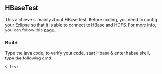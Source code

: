 ## HBaseTest
This archieve si mainly about HBase test. Before coding, you need to config your Eclipse so that it is able to connect to HBase and HDFS. For more info, you can follow this [page](http://blog.csdn.net/nengyu/article/details/51779395)...

### Build
Type the java code, to verify your code, start Hbase & enter habse shell, type the following cmd:
```
$ list
```
